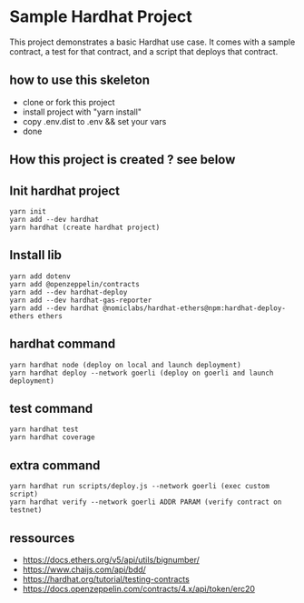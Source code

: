 # Sample Hardhat Project

This project demonstrates a basic Hardhat use case. It comes with a sample contract, a test for that contract, and a script that deploys that contract.

## how to use this skeleton

* clone or fork this project
* install project with "yarn install"
* copy .env.dist to .env && set your vars
* done

## How this project is created ? see below

## Init hardhat project

```shell
yarn init
yarn add --dev hardhat
yarn hardhat (create hardhat project)
```

## Install lib

```shell
yarn add dotenv
yarn add @openzeppelin/contracts
yarn add --dev hardhat-deploy
yarn add --dev hardhat-gas-reporter
yarn add --dev hardhat @nomiclabs/hardhat-ethers@npm:hardhat-deploy-ethers ethers
```

## hardhat command
```shell
yarn hardhat node (deploy on local and launch deployment)
yarn hardhat deploy --network goerli (deploy on goerli and launch deployment)
```

## test command
```shell
yarn hardhat test
yarn hardhat coverage
```

## extra command
```shell
yarn hardhat run scripts/deploy.js --network goerli (exec custom script)
yarn hardhat verify --network goerli ADDR PARAM (verify contract on testnet)
```

## ressources

* https://docs.ethers.org/v5/api/utils/bignumber/
* https://www.chaijs.com/api/bdd/
* https://hardhat.org/tutorial/testing-contracts
* https://docs.openzeppelin.com/contracts/4.x/api/token/erc20
